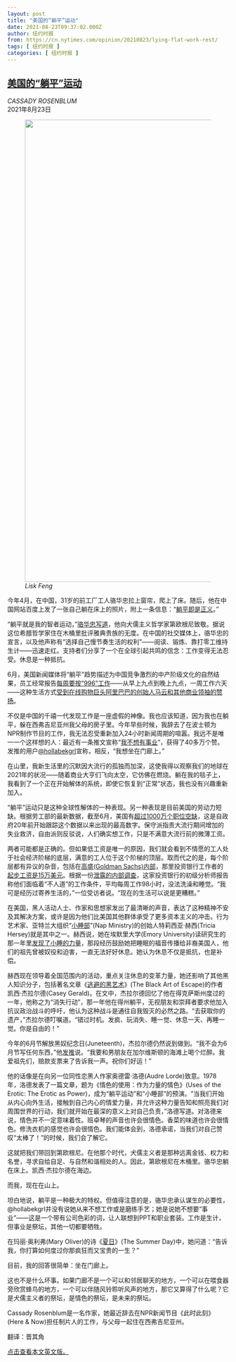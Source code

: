 ```yaml
---
layout: post
title: "美国的“躺平”运动"
date: 2021-08-23T09:37:02.000Z
author: 纽约时报
from: https://cn.nytimes.com/opinion/20210823/lying-flat-work-rest/
tags: [ 纽约时报 ]
categories: [ 纽约时报 ]
---
```

<!--1629711422000-->
[美国的“躺平”运动](https://cn.nytimes.com/opinion/20210823/lying-flat-work-rest/)
------

<div>
<address>CASSADY ROSENBLUM</address><time pudate="2021-08-23 05:19:37" datetime="2021-08-23 05:19:37">2021年8月23日</time><figure class="article-span-photo"><img src="https://images.weserv.nl/?url=static01.nyt.com/images/2021/08/22/opinion/22Rosenblum/22Rosenblum-master1050.jpg" width="1050" height="1050"><figcaption> <cite>Lisk Feng</cite></figcaption></figure><section class="article-body"><p>今年4月，在中国，31岁的前工厂工人骆华忠拉上窗帘，爬上了床。随后，他在中国网站百度上发了一张自己躺在床上的照片，附上一条信息：“<a href="https://cn.nytimes.com/china/20210705/china-slackers-tangping/">躺平即是正义</a>。”</p><p>“躺平就是我的智者运动，”<a rel="noopener noreferrer" target="_blank" href="https://www.washingtonpost.com/world/asia_pacific/china-lying-flat-stress/2021/06/04/cef36902-c42f-11eb-89a4-b7ae22aa193e_story.html">骆华忠写道</a>，他向犬儒主义哲学家第欧根尼致敬。据说这位希腊哲学家住在木桶里批评雅典贵族的无度。在中国的社交媒体上，骆华忠的宣言，以及他声称有“选择自己慢节奏生活的权利”——阅读、锻炼、靠打零工维持生计——迅速走红。支持者们分享了一个在全球引起共鸣的信念：工作变得无法忍受。休息是一种抵抗。</p><p>6月，美国新闻媒体将“躺平”趋势描述为中国竞争激烈的中产阶级文化的自然结果，员工经常报告<a rel="noopener noreferrer" target="_blank" href="https://www.scmp.com/tech/tech-trends/article/3136510/what-996-gruelling-work-culture-polarising-chinas-silicon-valley">每周要按“996”工作</a>——从早上九点到晚上九点，一周工作六天——这种生活方式<a href="https://cn.nytimes.com/technology/20190430/china-996-jack-ma/">受到在线购物巨头阿里巴巴的创始人马云和其他商业领袖的赞扬</a>。</p><p>不仅是中国的千禧一代发现工作是一座虚假的神像。我也应该知道，因为我也在躺平，躲在西弗吉尼亚州我父母的房子里。今年早些时候，我辞去了在波士顿为NPR制作节目的工作，我无法忍受重新加入24小时新闻周期的喧嚣。我远不是唯一一个这样想的人：最近有一条推文宣称“<a rel="noopener noreferrer" target="_blank" href="https://twitter.com/hollabekgrl/status/1404978773347475460?s=20">我不想有事业</a>”，获得了40多万个赞。发推的用户<a rel="noopener noreferrer" target="_blank" href="https://twitter.com/hollabekgrl">@hollabekgrl</a>宣称，相反，“我想坐在门廊上。”</p><p>在山里，我新生活里的沉默因大流行的孤独而加深，这使我得以观察我们的地球在2021年的状况——随着商业大亨们飞向太空，它仿佛在燃烧。躺在我的毯子上，我看到了一个正在开始解体的系统，即使它恢复到“正常”状态，我也没有兴趣重新加入。</p><p>“躺平”运动只是这种全球性解体的一种表现。另一种表现是目前美国的劳动力短缺。根据劳工部的最新数据，截至6月，美国有<a rel="noopener noreferrer" target="_blank" href="https://www.bls.gov/news.release/jolts.nr0.htm">超过1000万个职位空缺</a>，这是自政府20年前开始跟踪这个数据以来出现的最高数字。保守派指责大流行期间增加的失业救济，自由派则反驳说，人们确实想工作，只是不满意大流行前的微薄工资。</p><p>两者可能都是正确的。但如果低工资是唯一的原因，我们就会看到不情愿的工人处于社会经济阶梯的底层，满意的工人位于这个阶梯的顶层。取而代之的是，每个阶层都有异议的杂音，包括在<a href="https://www.nytimes.com/2021/03/19/business/goldman-sachs-analysts-workplace-complaint.html">高盛(Goldman Sachs)内部</a>，那里投资银行工作者的<a href="https://www.nytimes.com/2021/03/19/business/dealbook/goldman-sachs-work-hours.html">起步工资是15万美元</a>。根据一份<a rel="noopener noreferrer" target="_blank" href="https://assets.bwbx.io/documents/users/iqjWHBFdfxIU/rim9z3X.NpYk/v0?fbclid=IwAR0ODL_MKntKLsziT2uEzhkC0pW6GuIUG_C-0PPz3pnA7iIqTPaMn0l8fnE">泄露的内部调查</a>，这家投资银行的初级分析师报告称他们面临着“不人道”的工作条件，平均每周工作98小时，没法洗澡和睡觉。“我可是经历过寄养生活的，”一位受访者说。“现在的生活可以说是更糟糕。”</p><p>在美国，黑人活动人士、作家和思想家发出了最清晰的声音，表达了这种精神不安及其解决方案，或许是因为他们比美国其他群体承受了更多资本主义的冲击。行为艺术家、亚特兰大组织“<a rel="noopener noreferrer" target="_blank" href="https://thenapministry.wordpress.com/">小睡部</a>”(Nap Ministry)的创始人特莉西亚·赫西(Tricia Hersey)就是其中之一。赫西说，她在埃默里大学(Emory University)读研究生的那一年里<a href="https://www.nytimes.com/2020/11/04/parenting/exhaustion-burnout-rest.html">发现了小睡的力量</a>，那段经历鼓励她把睡眠的福音传播给非裔美国人，他们的祖先曾被奴役和迫害，一直无法好好休息。她认为休息不仅是抵抗，也是补偿。</p><p>赫西现在领导着全国范围内的活动，重点关注休息的变革力量，她还影响了其他黑人知识分子，包括著名文章《<a rel="noopener noreferrer" target="_blank" href="https://nymag.com/intelligencer/2019/08/the-black-art-of-escape.html">逃避的黑艺术</a>》(The Black Art of Escape)的作者凯西·杰拉尔德(Casey Gerald)。在文中，杰拉尔德回忆了他在得克萨斯州度过的一年，他称之为“消失行动”，那一年他在得州躺平，无视朋友和崇拜者要求他加入抗议政治战斗的呼吁，他认为这种战斗是通往自我毁灭的必然之路。“去获取你的遗产，”杰拉尔德叮嘱道。“错过时机。发疯、玩消失、睡一觉、休息一天、再睡一觉。你是自由的！”</p><p>今年的6月节解放黑奴纪念日(Juneteenth)，杰拉尔德仍然说到做到。“我不会为6月节写任何东西，”他<a rel="noopener noreferrer" target="_blank" href="https://twitter.com/CaseyGerald/status/1405937825086910464">发推</a>说。“我要和男朋友在加尔维斯顿的海滩上喝个烂醉。我爱祖先们，赔款支票来了告诉我一声。祝你们好运！”</p><p>他的话像是在向另一位同性恋黑人作家奥德雷·洛德(Audre Lorde)致意。1978年，洛德发表了一篇文章，题为《情色的使用：作为力量的情色》(Uses of the Erotic: The Erotic as Power)，成为“躺平运动”和“小睡部”的预演。“当我们开始从内心向外生活，接触到自己内心的情爱力量，并允许这种力量告知和照亮我们对周围世界的行动，我们就开始在最深的意义上对自己负责，”洛德写道。对洛德来说，情色并不一定意味着性。班卓琴的声音也许会很情色。香菜的味道也许会很情色。修洗衣机的感觉也许会很情色。我们能体会到，洛德承诺，当我们对自己赞叹“太棒了！”的时候，我们会了解它。</p><p>这就把我们带回到第欧根尼。在他那个时代，犬儒主义者是那种远离金钱、权力和名誉，寻求自给自足、与自然和谐相处的人。因此，第欧根尼在木桶里。骆华忠躺在床上。凯西·杰拉尔德在海边。</p><p>而我，现在在山上。</p><p>坦白地说，躺平是一种极大的特权。但值得注意的是，骆华忠承认谋生的必要性，@hollabekgrl并没有说她从来不想工作或是磨练手艺；她是说她不想要“事业”——这是一个带有公司色彩的词，让人联想到PPT和职业套装。工作是生计，但事业是祭坛，其他一切都要牺牲。</p><p>在玛丽·奥利弗(Mary Oliver)的诗《<a rel="noopener noreferrer" target="_blank" href="https://www.loc.gov/programs/poetry-and-literature/poet-laureate/poet-laureate-projects/poetry-180/all-poems/item/poetry-180-133/the-summer-day/">夏日</a>》(The Summer Day)中，她问道：“告诉我，你打算如何度过你那疯狂而又宝贵的一生？”</p><p>目前，我的回答很简单：坐在门廊上。</p><p>这也不是什么坏事。如果门廊不是一个可以和邻居聊天的地方，一个可以在喂食器旁欣赏蜂鸟的地方，一个可以伴随风铃聆听风声的地方，那它又算得了什么呢？它是犬儒主义者的祭坛，是情色的祭坛，是未来的祭坛。</p></section><footer class="author-info"><p>Cassady Rosenblum是一名作家，她最近辞去在NPR新闻节目《此时此刻》(Here & Now)担任制片人的工作，与父母一起住在西弗吉尼亚州。</p><p>翻译：晋其角</p><p><a rel="nofollow" target="_blank" href="https://www.nytimes.com/2021/08/22/opinion/lying-flat-work-rest.html">点击查看本文英文版。</a></p></footer>
</div>
